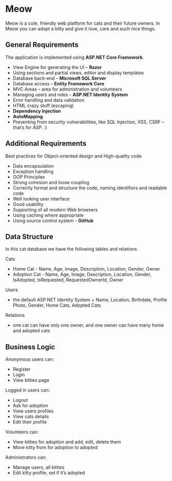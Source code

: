 # Meow
Meow is a cute, friendly web platform for cats and their future owners. In Meow you can adopt a kitty and give it love, care and such nice things. 

## General Requirements
The application is implemented using **ASP.NET Core Framework**.
-	View Engine for generating the UI – **Razor**
-	Using sections and partial views, editor and display templates
- Database back-end – **Microsoft SQL Server**
- Database access – **Entity Framework Core**
- MVC Areas – area for administration and volunteers
- Managing users and roles – **ASP.NET Identity System**
- Error handling and data validation
- HTML crazy stuff (escaping)
- **Dependency Injection**
- **AutoMapping**
- Preventing from security vulnerabilities, like SQL Injection, XSS, CSRF – that’s for ASP. :)

## Additional Requirements
Best practices for Object-oriented design and High-quality code
-	Data encapsulation
-	Exception handling
-	OOP Principles
-	Strong cohesion and loose coupling
-	Correctly format and structure the code, naming identifiers and readable code
- Well looking user interface
- Good usability 
- Supporting of all modern Web browsers
- Using caching where appropriate
- Using source control system - **GitHub**

## Data Structure 
In this cat database we have the following tables and relations 

Cats 
- Home Cat - Name, Age, Image, Description, Location, Gender, Owner
- Adoption Cat -  Name, Age, Image, Description, Location, Gender, IsAdopted, IsRequested, RequestedOwnerId, Owner

Users 
- the default ASP.NET Identity System + Name, Location, Birthdate, Profile Photo, Gender, Home Cats, Adopted Cats

Relations 
- one cat can have only one owner, and one owner can have many home and adopted cats

## Business Logic
Anonymous users can: 
-	Register
-	Login
-	View kitties page

Logged in users can: 
-	Logout
-	Ask for adoption
-	View users profiles
- View cats details
-	Edit their profile

Volunteers can: 
- View kitties for adoption and add, edit, delete them
- Move kitty from for adoption to adopted

Administrators can:
-	Manage users, all kitties
-	Edit kitty profile, set if it’s adopted
